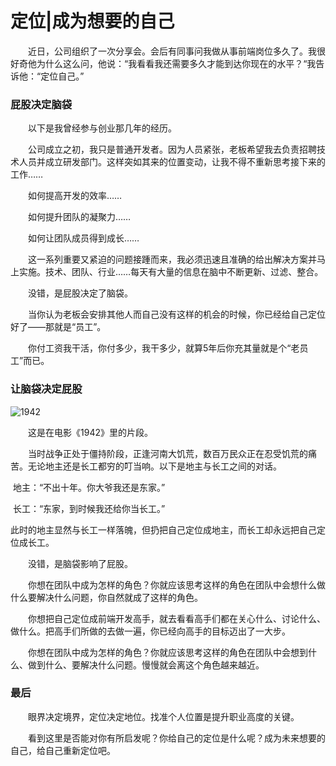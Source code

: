 # 定位|成为想要的自己

　　近日，公司组织了一次分享会。会后有同事问我做从事前端岗位多久了。我很好奇他为什么这么问，他说：“我看看我还需要多久才能到达你现在的水平？“我告诉他：“定位自己。”

### 屁股决定脑袋

　　以下是我曾经参与创业那几年的经历。

　　公司成立之初，我只是普通开发者。因为人员紧张，老板希望我去负责招聘技术人员并成立研发部门。这样突如其来的位置变动，让我不得不重新思考接下来的工作……

　　如何提高开发的效率……

　　如何提升团队的凝聚力……

　　如何让团队成员得到成长……

　　这一系列重要又紧迫的问题接踵而来，我必须迅速且准确的给出解决方案并马上实施。技术、团队、行业……每天有大量的信息在脑中不断更新、过滤、整合。

　　没错，是屁股决定了脑袋。

　　当你认为老板会安排其他人而自己没有这样的机会的时候，你已经给自己定位好了——那就是“员工”。

　　你付工资我干活，你付多少，我干多少，就算5年后你充其量就是个“老员工”而已。

### 让脑袋决定屁股

![1942](http://img.mp.itc.cn/upload/20170622/156cc48aa06346d0ad49cbc773456b00_th.jpg)

　　这是在电影《1942》里的片段。

　　当时战争正处于僵持阶段，正逢河南大饥荒，数百万民众正在忍受饥荒的痛苦。无论地主还是长工都穷的叮当响。以下是地主与长工之间的对话。

​       地主：“不出十年。你大爷我还是东家。”

​       长工：“东家，到时候我还给你当长工。”

​       此时的地主显然与长工一样落魄，但扔把自己定位成地主，而长工却永远把自己定位成长工。

　　没错，是脑袋影响了屁股。

　　你想在团队中成为怎样的角色？你就应该思考这样的角色在团队中会想什么做什么要解决什么问题，你自然就成了这样的角色。

　　你想把自己定位成前端开发高手，就去看看高手们都在关心什么、讨论什么、做什么。把高手们所做的去做一遍，你已经向高手的目标迈出了一大步。

　　你想在团队中成为怎样的角色？你就应该思考这样的角色在团队中会想到什么、做到什么、要解决什么问题。慢慢就会离这个角色越来越近。

### 最后

　　眼界决定境界，定位决定地位。找准个人位置是提升职业高度的关键。

　　看到这里是否能对你有所启发呢？你给自己的定位是什么呢？成为未来想要的自己，给自己重新定位吧。